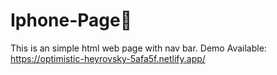 # Iphone-Page📲
This is an simple html web page with nav bar.
Demo Available: https://optimistic-heyrovsky-5afa5f.netlify.app/
